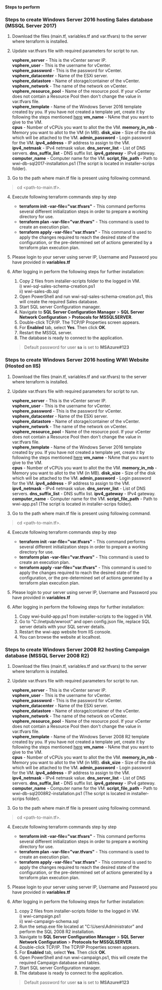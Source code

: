 **Steps to perform**

### Steps to create Windows Server 2016 hosting Sales database (MSSQL Server 2017)

1. Download the files (main.tf, variables.tf and var.tfvars) to the server where terraform is installed.

2. Update var.tfvars file with required parameters for script to run.

    **vsphere_server** - This is the vCenter server IP.  
    **vsphere_user** - This is the username for vCenter.  
    **vsphere_password** - This is the password for vCenter.  
    **vsphere_datacenter** - Name of the ESXi server.  
    **vsphere_datastore** - Name of storage/container of the vCenter.  
    **vsphere_network** - The name of the network on vCenter.  
    **vsphere_resource_pool** - Name of the resource pool. If your vCenter does not contain a Resource Pool then don't change the value in var.tfvars file.  
    **vsphere_template** - Name of the Windows Server 2016 template created by you. If you have not created a template yet, create it by following the steps mentioned [here](../../../prerequisites/os/windows-template-creation.md)
    **vm_name** - NAme that you want to give to the VM.  
    **cpus** - Number of vCPUs you want to allot the the VM.
    **memory_in_mb** - Memory you want to allot to the VM (in MB).
    **disk_size** - Size of the disk which will be attached to the VM.
    **admin_password** - Login password for the VM.
    **ipv4_address** - IP address to assign to the VM.
    **ipv4_netmask** - IPv4 netmask value.
    **dns_server_list** - List of DNS servers.
    **dns_suffix_list** - DNS suffix list.
    **ipv4_gateway** - IPv4 gateway.
    **computer_name** - Computer name for the VM.
    **script_file_path** - Path to wwi-db-sql2017-installation.ps1 (The script is located in installer-scrips folder).
    
3. Go to the path where main.tf file is present using following command.
> cd <path-to-main.tf>.

4. Execute following terraform commands step by step
    * **terraform init -var-file="var.tfvars"** - This command performs several different initialization steps in order to prepare a working directory for use.
    * **terraform plan -var-file="var.tfvars"** - This command is used to create an execution plan. 
    * **terraform apply -var-file="var.tfvars"** - This command is used to apply the changes required to reach the desired state of the configuration, or the pre-determined set of actions generated by a terraform plan execution plan.
    
5. Please login to your server using server IP, Username and Password you have provided in **variables.tf**
6. After logging in perform the following steps for further installation:  
    1. Copy 2 files from installer-scripts folder to the logged in VM.  
        i) wwi-sql-sales-schema-creation.ps1  
        ii) wwi-sales-db.sql        
    2. Open PowerShell and run wwi-sql-sales-schema-creation.ps1, this will create the required Sales database.  
    3. Start SQL server Configuration manager.  
    4. Navigate to **SQL Server Configuration Manager** > **SQL Server Network Configuration** > **Protocols for MSSQLSERVER**.  
    5. Double-click TCP/IP. The TCP/IP Properties screen appears.
    6. For **Enabled** tab, select **Yes**. Then click **OK**.  
    7. Restart the MSSQL server.
    8. The database is ready to connect to the application.
    > Default password for user **sa** is set to **MSAzure#123**
    
    
### Steps to create Windows Server 2016 hosting WWI Website (Hosted on IIS)

1. Download the files (main.tf, variables.tf and var.tfvars) to the server where terraform is installed.

2. Update var.tfvars file with required parameters for script to run.

    **vsphere_server** - This is the vCenter server IP.  
    **vsphere_user** - This is the username for vCenter.  
    **vsphere_password** - This is the password for vCenter.  
    **vsphere_datacenter** - Name of the ESXi server.  
    **vsphere_datastore** - Name of storage/container of the vCenter.  
    **vsphere_network** - The name of the network on vCenter.  
    **vsphere_resource_pool** - Name of the resource pool. If your vCenter does not contain a Resource Pool then don't change the value in var.tfvars file.  
    **vsphere_template** - Name of the Windows Server 2016 template created by you. If you have not created a template yet, create it by following the steps mentioned [here](../../../prerequisites/os/windows-template-creation.md)
    **vm_name** - NAme that you want to give to the VM.  
    **cpus** - Number of vCPUs you want to allot the the VM.
    **memory_in_mb** - Memory you want to allot to the VM (in MB).
    **disk_size** - Size of the disk which will be attached to the VM.
    **admin_password** - Login password for the VM.
    **ipv4_address** - IP address to assign to the VM.
    **ipv4_netmask** - IPv4 netmask value.
    **dns_server_list** - List of DNS servers.
    **dns_suffix_list** - DNS suffix list.
    **ipv4_gateway** - IPv4 gateway.
    **computer_name** - Computer name for the VM.
    **script_file_path** - Path to wwi-app.ps1 (The script is located in installer-scrips folder).
    
3. Go to the path where main.tf file is present using following command.
> cd <path-to-main.tf>.

4. Execute following terraform commands step by step
    * **terraform init -var-file="var.tfvars"** - This command performs several different initialization steps in order to prepare a working directory for use.
    * **terraform plan -var-file="var.tfvars"** - This command is used to create an execution plan. 
    * **terraform apply -var-file="var.tfvars"** - This command is used to apply the changes required to reach the desired state of the configuration, or the pre-determined set of actions generated by a terraform plan execution plan.
    
5. Please login to your server using server IP, Username and Password you have provided in **variables.tf**
6. After logging in perform the following steps for further installation:  
    1. Copy wwi-build-app.ps1 from installer-scripts to the logged in VM.  
    2. Go to "C:/inetpub/wwroot" and open config.json file, replace SQL server details with your SQL server details.
    3. Restart the wwi-app website from IIS console.
    4. You can browse the website at localhost.
    

### Steps to create Windows Server 2008 R2 hosting Campaign database (MSSQL Server 2008 R2)

1. Download the files (main.tf, variables.tf and var.tfvars) to the server where terraform is installed.

2. Update var.tfvars file with required parameters for script to run.

    **vsphere_server** - This is the vCenter server IP.  
    **vsphere_user** - This is the username for vCenter.  
    **vsphere_password** - This is the password for vCenter.  
    **vsphere_datacenter** - Name of the ESXi server.  
    **vsphere_datastore** - Name of storage/container of the vCenter.  
    **vsphere_network** - The name of the network on vCenter.  
    **vsphere_resource_pool** - Name of the resource pool. If your vCenter does not contain a Resource Pool then don't change the value in var.tfvars file.  
    **vsphere_template** - Name of the Windows Server 2008 R2 template created by you. If you have not created a template yet, create it by following the steps mentioned [here](../../../prerequisites/os/windows2008R2-template-creation.md)
    **vm_name** - NAme that you want to give to the VM.  
    **cpus** - Number of vCPUs you want to allot the the VM.
    **memory_in_mb** - Memory you want to allot to the VM (in MB).
    **disk_size** - Size of the disk which will be attached to the VM.
    **admin_password** - Login password for the VM.
    **ipv4_address** - IP address to assign to the VM.
    **ipv4_netmask** - IPv4 netmask value.
    **dns_server_list** - List of DNS servers.
    **dns_suffix_list** - DNS suffix list.
    **ipv4_gateway** - IPv4 gateway.
    **computer_name** - Computer name for the VM.
    **script_file_path** - Path to wwi-db-sql2008R2-installation.ps1 (The script is located in installer-scrips folder).
    
3. Go to the path where main.tf file is present using following command.
> cd <path-to-main.tf>.

4. Execute following terraform commands step by step
    * **terraform init -var-file="var.tfvars"** - This command performs several different initialization steps in order to prepare a working directory for use.
    * **terraform plan -var-file="var.tfvars"** - This command is used to create an execution plan. 
    * **terraform apply -var-file="var.tfvars"** - This command is used to apply the changes required to reach the desired state of the configuration, or the pre-determined set of actions generated by a terraform plan execution plan.
    
5. Please login to your server using server IP, Username and Password you have provided in **variables.tf**
6. After logging in perform the following steps for further installation:  
    1. copy 2 files from installer-scripts folder to the logged in VM.  
        i) wwi-campaign.ps1      
        ii) wwi-campaign-schema.sql      
    2. Run the setup.exe file located at "C:\Users\Administrator" and perform the SQL 2008 R2 installation.   
    3. Navigate to **SQL Server Configuration Manager** > **SQL Server Network Configuration** > **Protocols for MSSQLSERVER**.  
    4. Double-click TCP/IP. The TCP/IP Properties screen appears.
    5. For **Enabled** tab, select **Yes**. Then click **OK**.   
    6. Open PowerShell and run wwi-campaign.ps1, this will create the required Campaign database and tables. 
    7. Start SQL server Configuration manager.          
    8. The database is ready to connect to the application.
    > Default password for user **sa** is set to **MSAzure#123**